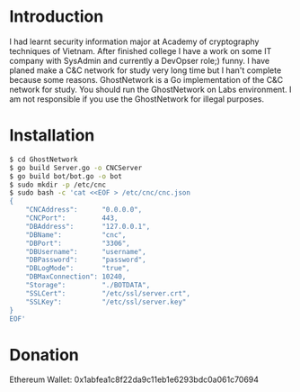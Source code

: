 # Introduction

I had learnt security information major at Academy of cryptography techniques of Vietnam. After finished college I have a work on some IT company with SysAdmin and currently a DevOpser role;) funny. I have planed make a C&C network for study
very long time but I han't complete because some reasons. GhostNetwork is a Go implementation of the C&C network for study.
You should run the GhostNetwork on Labs environment. I am not responsible if you use the GhostNetwork for illegal purposes.

# Installation

```bash
$ cd GhostNetwork
$ go build Server.go -o CNCServer
$ go build bot/bot.go -o bot
$ sudo mkdir -p /etc/cnc
$ sudo bash -c 'cat <<EOF > /etc/cnc/cnc.json
{
  	"CNCAddress":      "0.0.0.0",
  	"CNCPort":         443,
  	"DBAddress":       "127.0.0.1",
  	"DBName":          "cnc",
  	"DBPort":          "3306",
  	"DBUsername":      "username",
  	"DBPassword":      "password",
  	"DBLogMode":       "true",
  	"DBMaxConnection": 10240,
  	"Storage":         "./BOTDATA",
  	"SSLCert":         "/etc/ssl/server.crt",
  	"SSLKey":          "/etc/ssl/server.key"
}
EOF'
```

# Donation
Ethereum Wallet: 0x1abfea1c8f22da9c11eb1e6293bdc0a061c70694
